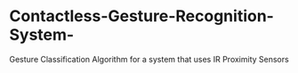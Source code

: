 # Contactless-Gesture-Recognition-System-
Gesture Classification Algorithm for a system that uses IR Proximity Sensors

